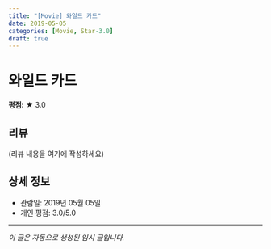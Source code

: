 ```yaml
---
title: "[Movie] 와일드 카드"
date: 2019-05-05
categories: [Movie, Star-3.0]
draft: true
---
```


# 와일드 카드

**평점:** ★ 3.0

## 리뷰

(리뷰 내용을 여기에 작성하세요)

## 상세 정보

- 관람일: 2019년 05월 05일
- 개인 평점: 3.0/5.0

---

*이 글은 자동으로 생성된 임시 글입니다.*
